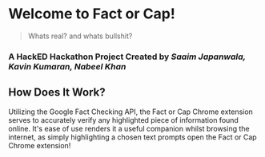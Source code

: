 # Welcome to Fact or Cap!
> Whats real? and whats bullshit?

### A HackED Hackathon Project Created by *Saaim Japanwala, Kavin Kumaran, Nabeel Khan*

## How Does It Work?

Utilizing the Google Fact Checking API, the Fact or Cap Chrome extension serves to accurately verify any highlighted piece of information found online. It's ease of use renders it a useful companion whilst browsing the internet, as simply highlighting a chosen text prompts open the Fact or Cap Chrome extension!

